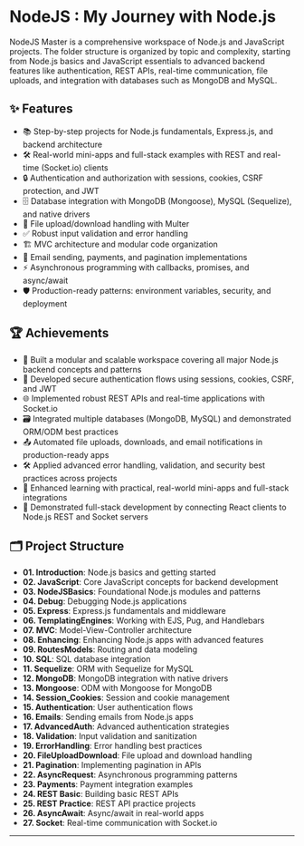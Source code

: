 # NodeJS : My Journey with Node.js

NodeJS Master is a comprehensive workspace of Node.js and JavaScript projects. The folder structure is organized by topic and complexity, starting from Node.js basics and JavaScript essentials to advanced backend features like authentication, REST APIs, real-time communication, file uploads, and integration with databases such as MongoDB and MySQL.

## ✨ Features

- 📚 Step-by-step projects for Node.js fundamentals, Express.js, and backend architecture
- 🛠️ Real-world mini-apps and full-stack examples with REST and real-time (Socket.io) clients
- 🔒 Authentication and authorization with sessions, cookies, CSRF protection, and JWT
- 🗄️ Database integration with MongoDB (Mongoose), MySQL (Sequelize), and native drivers
- 📁 File upload/download handling with Multer
- ✅ Robust input validation and error handling
- 🏗️ MVC architecture and modular code organization
- 📧 Email sending, payments, and pagination implementations
- ⚡ Asynchronous programming with callbacks, promises, and async/await
- 🛡️ Production-ready patterns: environment variables, security, and deployment

## 🏆 Achievements

- 🧩 Built a modular and scalable workspace covering all major Node.js backend concepts and patterns
- 🔐 Developed secure authentication flows using sessions, cookies, CSRF, and JWT
- 🌐 Implemented robust REST APIs and real-time applications with Socket.io
- 🗃️ Integrated multiple databases (MongoDB, MySQL) and demonstrated ORM/ODM best practices
- 📤 Automated file uploads, downloads, and email notifications in production-ready apps
- 🛠️ Applied advanced error handling, validation, and security best practices across projects
- 🚦 Enhanced learning with practical, real-world mini-apps and full-stack integrations
- 🔗 Demonstrated full-stack development by connecting React clients to Node.js REST and Socket servers

## 🗂️ Project Structure

- **01. Introduction**: Node.js basics and getting started
- **02. JavaScript**: Core JavaScript concepts for backend development
- **03. NodeJSBasics**: Foundational Node.js modules and patterns
- **04. Debug**: Debugging Node.js applications
- **05. Express**: Express.js fundamentals and middleware
- **06. TemplatingEngines**: Working with EJS, Pug, and Handlebars
- **07. MVC**: Model-View-Controller architecture
- **08. Enhancing**: Enhancing Node.js apps with advanced features
- **09. RoutesModels**: Routing and data modeling
- **10. SQL**: SQL database integration
- **11. Sequelize**: ORM with Sequelize for MySQL
- **12. MongoDB**: MongoDB integration with native drivers
- **13. Mongoose**: ODM with Mongoose for MongoDB
- **14. Session_Cookies**: Session and cookie management
- **15. Authentication**: User authentication flows
- **16. Emails**: Sending emails from Node.js apps
- **17. AdvancedAuth**: Advanced authentication strategies
- **18. Validation**: Input validation and sanitization
- **19. ErrorHandling**: Error handling best practices
- **20. FileUploadDownload**: File upload and download handling
- **21. Pagination**: Implementing pagination in APIs
- **22. AsyncRequest**: Asynchronous programming patterns
- **23. Payments**: Payment integration examples
- **24. REST Basic**: Building basic REST APIs
- **25. REST Practice**: REST API practice projects
- **26. AsyncAwait**: Async/await in real-world apps
- **27. Socket**: Real-time communication with Socket.io

---
